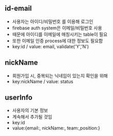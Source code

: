 
## id-email ##
- 사용자는 아이디/비밀번호 를 이용해 로그인
- firebase auth system은 이메일/비밀번호 사용
- 때문에 아이디를 이메일에 매칭시키는 table이 필요
- 또한 이메일 인증 process에 대한 정보도 필요함
- key:id / value: email, validate('Y','N')

## nickName ##
- 회원가입 시, 중복되는 닉네임이 있는지 확인을 위해
- key:nickName / value: status


## userInfo ##
- 사용자의 기본 정보
- 계속해서 추가될 것임
- key:id
- value:{email:, nickName:, team:,position:}
